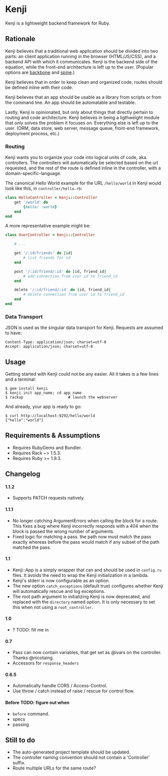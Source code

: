 # Kenji

Kenji is a lightweight backend framework for Ruby.


## Rationale

Kenji believes that a traditional web application should be divided into two
parts: an client application running in the browser (HTML/JS/CSS), and
a backend API with which it communicates. Kenji is the backend side of the
equation, while the front-end architecture is left up to the user. (Popular
options are [backbone][] and [spine][].)

[backbone]: http://documentcloud.github.com/backbone/
[spine]: http://spinejs.com/

Kenji believes that in order to keep clean and organized code, routes should be
defined inline with their code.

Kenji believes that an app should be usable as a library from scripts or from
the command line. An app should be automatable and testable.

Lastly, Kenji is opinionated, but only about things that directly pertain to
routing and code architecture. Kenji believes in being a ligthweight module
that only solves the problem it focuses on. Everything else is left up to the
user. (ORM, data store, web server, message queue, front-end framework,
deployment process, etc.)


### Routing

Kenji wants you to organize your code into logical units of code, aka.
controllers. The controllers will automatically be selected based on the url
requested, and the rest of the route is defined inline in the controller, with
a domain-specific-language.

The canonical Hello World example for the URL `/hello/world` in Kenji would
look like this, in `controller/hello.rb`:

```ruby
class HelloController < Kenji::Controller
    get '/world' do
        {hello: :world}
    end
end
```

A more representative example might be:

```ruby
class UserController < Kenji::Controller

    # ...

    get '/:id/friends' do |id|
        # list friends for id
    end

    post '/:id/friend/:id' do |id, friend_id|
        # add connection from user id to friend_id
    end

    delete '/:id/friend/:id' do |id, friend_id|
        # delete connection from user id to friend_id
    end
end
```


### Data Transport

JSON is used as the singular data transport for Kenji. Requests are assumed to
have:

    Content-Type: application/json; charset=utf-8
    Accept: application/json; charset=utf-8


## Usage

Getting started with Kenji could not be any easier. All it takes is a few lines
and a terminal:

    $ gem install kenji
    $ kenji init app_name; cd app_name
    $ rackup                    # launch the webserver

And already, your app is ready to go:

    $ curl http://localhost:9292/hello/world
    {"hello":"world"}


## Requirements & Assumptions

- Requires RubyGems and Bundler.
- Requires Rack ~> 1.5.3.
- Requires Ruby >= 1.9.3.


## Changelog

#### 1.1.2

- Supports PATCH requests natively.

#### 1.1.1

- No longer catching ArgumentErrors when calling the block for a route. This
  fixes a bug where Kenji incorrectly responds with a 404 when the block is
  passed the wrong number of arguments.
- Fixed logic for matching a pass. the path now must match the pass exactly
  whereas before the pass would match if any subset of the path matched the
  pass.

#### 1.1

- Kenji::App is a simply wrapper that can and should be used in `config.ru`
  files. It avoids the need to wrap the Kenji initialization in a lambda.
- Kenji's stderr is now configurable as an option.
- The new option `catch_exceptions` (default true) configures whether Kenji
  will automatically rescue and log exceptions.
- The root path argument to initializing Kenji is now deprecated, and replaced
  with the `directory` named option. It is only necessary to set this when not
  using a `root_controller`.

#### 1.0

- ? TODO: fill me in

#### 0.7

- Pass can now contain variables, that get set as @ivars on the controller.
  Thanks @nicotaing.
- Accessors for `response_headers`

#### 0.6.5

- Automatically handle CORS / Access-Control.
- Use throw / catch instead of raise / rescue for control flow.

#### Before TODO: figure out when

- `before` command.
- specs
- passing 

## Still to do

- The auto-generated project template should be updated.
- The controller naming convention should not contain a 'Controller' suffix.
- Route multiple URLs for the same route?


